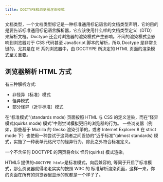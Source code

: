 ```yaml
---
title: DOCTYPE和浏览器渲染模式
---
```


文档类型，一个文档类型标记是一种标准通用标记语言的文档类型声明，它的目的是要告诉标准通用标记语言解析器，它应该使用什么样的文档类型定义（DTD）来解析文档。Doctype 还会对浏览器的渲染模式产生影响，不同的渲染模式会影响到浏览器对于 CSS 代码甚至 JavaScript 脚本的解析，所以 Doctype 是非常关键的，尤其是在 IE 系列浏览器中，由 DOCTYPE 所决定的 HTML 页面的渲染模式至关重要。

## 浏览器解析 HTML 方式

有三种解析方式:

- 非怪异（标准）模式
- 怪异模式
- 部分怪异（近乎标准）模式

在“标准模式”(standards mode) 页面按照 HTML 与 CSS 的定义渲染，而在“怪异模式(quirks mode) 模式”中则尝试模拟更旧的浏览器的行为。 一些浏览器（例如，那些基于 Mozilla 的 Gecko 渲染引擎的，或者 Internet Explorer 8 在 strict mode 下）也使用一种尝试于这两者之间妥协的“近乎标准”(almost standards) 模式，实施了一种表单元格尺寸的怪异行为，除此之外符合标准定义。

一个不含任何 DOCTYPE 的网页将会以 怪异(quirks) 模式渲染。

HTML5 提供的`<DOCTYPE html>`是标准模式，向后兼容的, 等同于开启了标准模式，那么浏览器就得老老实实的按照 W3C 的 标准解析渲染页面，这样一来，你的页面在所有的浏览器里显示的就都是一个样子了。
